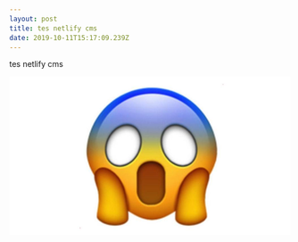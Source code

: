```yaml
---
layout: post
title: tes netlify cms
date: 2019-10-11T15:17:09.239Z
---
```

tes netlify cms

![](/uploads/emoji-004-indra-cahya.jpg)
